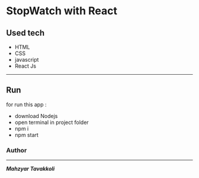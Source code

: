 # StopWatch with React


## Used tech
- HTML
- CSS
- javascript
- React Js
---

## Run
for run this app :
- download Nodejs
- open terminal in project folder
- npm i
- npm start

### Author
---
***Mahzyar Tavakkoli***
